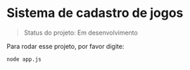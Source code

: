 <h1>Sistema de cadastro de jogos</h1>

> Status do projeto: Em desenvolvimento

Para rodar esse projeto, por favor digite:
```
node app.js
```
